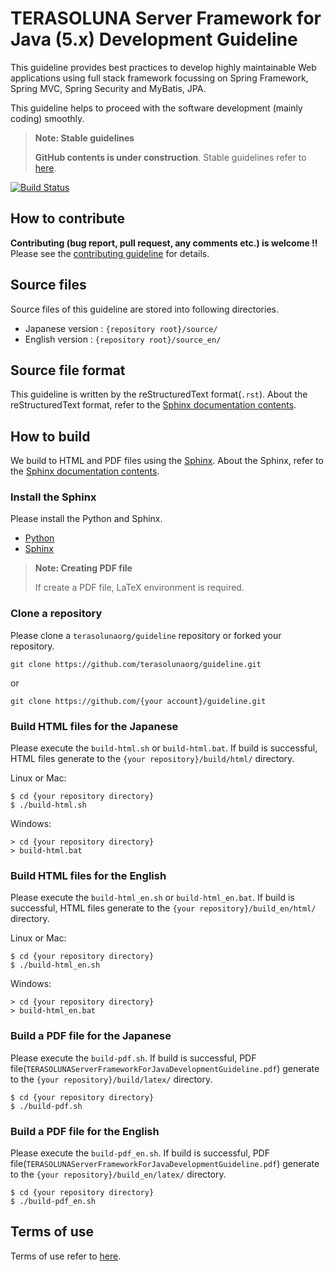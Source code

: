 # TERASOLUNA Server Framework for Java (5.x) Development Guideline

This guideline provides best practices to develop highly maintainable Web applications using full stack framework focussing on Spring Framework, Spring MVC, Spring Security and MyBatis, JPA.

This guideline helps to proceed with the software development (mainly coding) smoothly.

> **Note: Stable guidelines**
>
> **GitHub contents is under construction**. Stable guidelines refer to [here](http://terasolunaorg.github.io/guideline/).

[![Build Status](https://travis-ci.org/terasolunaorg/guideline.svg?branch=master)](https://travis-ci.org/terasolunaorg/guideline)


## How to contribute

**Contributing (bug report, pull request, any comments etc.) is welcome !!** Please see the [contributing guideline](https://github.com/terasolunaorg/guideline/blob/master/CONTRIBUTING.md) for details.


## Source files

Source files of this guideline are stored into following directories.

* Japanese version : `{repository root}/source/`
* English version  : `{repository root}/source_en/`


## Source file format

This guideline is written by the reStructuredText format(`.rst`).
About the reStructuredText format, refer to the [Sphinx documentation contents](http://sphinx-doc.org/contents.html).


## How to build

We build to HTML and PDF files using the [Sphinx](http://sphinx-doc.org/index.html).
About the Sphinx, refer to the [Sphinx documentation contents](http://sphinx-doc.org/contents.html).

### Install the Sphinx

Please install the Python and Sphinx.

* [Python](https://www.python.org/)
* [Sphinx](http://sphinx-doc.org/index.html)

> **Note: Creating PDF file**
>
> If create a PDF file, LaTeX environment is required.

### Clone a repository

Please clone a `terasolunaorg/guideline` repository or forked your repository.

```
git clone https://github.com/terasolunaorg/guideline.git
```

or

```
git clone https://github.com/{your account}/guideline.git
```

### Build HTML files for the Japanese

Please execute the `build-html.sh` or `build-html.bat`.
If build is successful, HTML files generate to the `{your repository}/build/html/` directory.

Linux or Mac:

```
$ cd {your repository directory}
$ ./build-html.sh
```

Windows:

```
> cd {your repository directory}
> build-html.bat
```

### Build HTML files for the English

Please execute the `build-html_en.sh` or `build-html_en.bat`.
If build is successful, HTML files generate to the `{your repository}/build_en/html/` directory.

Linux or Mac:

```
$ cd {your repository directory}
$ ./build-html_en.sh
```

Windows:

```
> cd {your repository directory}
> build-html_en.bat
```

### Build a PDF file for the Japanese

Please execute the `build-pdf.sh`.
If build is successful, PDF file(`TERASOLUNAServerFrameworkForJavaDevelopmentGuideline.pdf`) generate to the `{your repository}/build/latex/` directory.

```
$ cd {your repository directory}
$ ./build-pdf.sh
```

### Build a PDF file for the English

Please execute the `build-pdf_en.sh`.
If build is successful, PDF file(`TERASOLUNAServerFrameworkForJavaDevelopmentGuideline.pdf`) generate to the `{your repository}/build_en/latex/` directory.

```
$ cd {your repository directory}
$ ./build-pdf_en.sh
```

## Terms of use

Terms of use refer to [here](/source_en/Introduction/TermsOfUse.rst).
